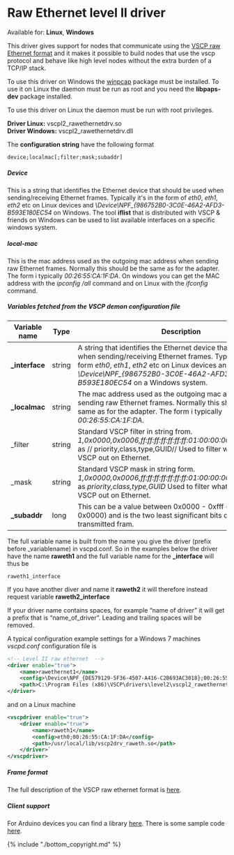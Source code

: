 # Raw Ethernet level II driver

 Available for: **Linux**, **Windows**
 
This driver gives support for nodes that communicate using the [VSCP raw Ethernet format](https://grodansparadis.gitbooks.io/the-vscp-specification/content/vscp_over_ethernet_raw_ethernet.html) and it makes it possible to build nodes that use the vscp protocol and behave like high level nodes without the extra burden of a TCP/IP stack. 

To use this driver on Windows the [winpcap](https://www.winpcap.org) package must be installed.  To use it on Linux the daemon must be run as root and you need the **libpaps-dev** package installed.

To use this driver on Linux the daemon must be run with root privileges.

**Driver Linux:** vscpl2_rawethernetdrv.so  
**Driver Windows:** vscpl2_rawethernetdrv.dll 

The **configuration string** have the following format

    device;localmac[;filter;mask;subaddr]

##### Device

This is a string that identifies the Ethernet device that should be used when sending/receiving Ethernet frames. Typically it's in the form of *eth0*, *eth1*, *eth2* etc on Linux devices and *\Device\NPF_{986752B0-3C0E-46A2-AFD3-B593E180EC54* on Windows. The tool **iflist** that is distributed with VSCP & friends on Windows can be used to list available interfaces on a specific windows system. 

##### local-mac

This is the mac address used as the outgoing mac address when sending raw Ethernet frames. Normally this should be the same as for the adapter. The form i typically *00:26:55:CA:1F:DA*. On windows you can get the MAC address with the *ipconfig /all* command and on Linux with the *ifconfig* command.

##### Variables fetched from the VSCP demon configuration file

 | Variable name  | Type   | Description  | 
 | -------------  | ----   | -----------  | 
 | **_interface** | string | A string that identifies the Ethernet device that should be used when sending/receiving Ethernet frames. Typically it's in the form *eth0*, *eth1*, *eth2* etc on Linux devices and *\Device\NPF_{986752B0-3C0E-46A2-AFD3-B593E180EC54* on a Windows system. | 
 | **_localmac**  | string | The mac address used as the outgoing mac address when sending raw Ethernet frames. Normally this should be the same as for the adapter. The form i typically *00:26:55:CA:1F:DA*.                                                                                  | 
 | _filter        | string | Standard VSCP filter in string from. *1,0x0000,0x0006,ff:ff:ff:ff:ff:ff:ff:01:00:00:00:00:00:00:00:00* as // priority,class,type,GUID// Used to filter what is sent from VSCP out on Ethernet.                                                                     | 
 | _mask          | string | Standard VSCP mask in string form. *1,0x0000,0x0006,ff:ff:ff:ff:ff:ff:ff:01:00:00:00:00:00:00:00:00* as *priority,class,type,GUID* Used to filter what is sent from VSCP out on Ethernet.                                                                        | 
 | **_subaddr**   | long   | This can be a value between 0x0000 - 0xfff (defaults to 0x0000) and is the two least significant bits of the GUID for a transmitted fram.                                                                                                                            | 
The full variable name is built from the name you give the driver (prefix before _variablename) in vscpd.conf. So in the examples below the driver have the name **raweth1** and the full variable name for the **_interface** will thus be

    raweth1_interface

If you have another diver and name it  **raweth2** it will therefore instead request variable **raweth2_interface**

If your driver name contains spaces, for example “name of driver” it will get a prefix that is “name_of_driver”. Leading and trailing spaces will be removed. 

A typical configuration example settings for a Windows 7 machines *vscpd.conf* configuration file is 

```xml
<!-- Level II raw ethernet  -->
<driver enable="true">   	 			
    <name>rawethernet1</name>
    <config>\Device\NPF_{DE579129-5F36-4507-A416-C2B693AC3018};00:26:55:CA:1F:DA</config>
    <path>C:\Program Files (x86)\VSCP\drivers\level2\vscpl2_rawethernetdrv.dll</path>
</driver>
```
        
and on a Linux machine        

```xml
<vscpdriver enable="true">
    <driver enable="true">		   	 			
        <name>raweth1</name> 		   	 		
        <config>eth0;00:26:55:CA:1F:DA</config>
        <path>/usr/local/lib/vscp2drv_raweth.so</path>
    </driver>`
</vscpdriver>
```


#####  Frame format

The full description of the VSCP raw ethernet format is [here](https://grodansparadis.gitbooks.io/the-vscp-specification/content/vscp_over_ethernet_raw_ethernet.html).

##### Client support

For Arduino devices you can find a library [here](http://www.airspayce.com/mikem/arduino/EtherRaw/index.html). There is some sample code [here](https://forum.arduino.cc/index.php?topic=74547.0).

{% include "./bottom_copyright.md" %}
